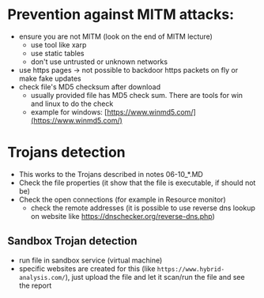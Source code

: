 # Prevention against MITM attacks:
-   ensure you are not MITM (look on the end of MITM lecture)
    -   use tool like xarp
    -   use static tables
    -   don't use untrusted or unknown networks
-   use https pages -> not possible to backdoor https packets on fly or make fake updates
-   check file's MD5 checksum after download
    -   usually provided file has MD5 check sum. There are tools for win and linux to do the check
    -   example for windows: [https://www.winmd5.com/](https://www.winmd5.com/)

# Trojans detection 
-   This works to the Trojans described in notes 06-10_*.MD
-   Check the file properties (it show that the file is executable, if should not be)
-   Check the open connections (for example in Resource monitor)
    -   check the remote addresses (it is possible to use reverse dns lookup on website like https://dnschecker.org/reverse-dns.php)

## Sandbox Trojan detection
-   run file in sandbox service (virtual machine)
-   specific websites are created for this (like `https://www.hybrid-analysis.com/`), just upload the file and let it scan/run the file and see the report